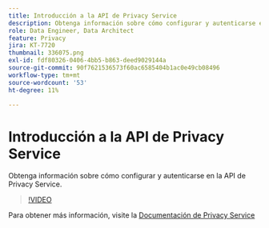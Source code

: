 ```yaml
---
title: Introducción a la API de Privacy Service
description: Obtenga información sobre cómo configurar y autenticarse en la API de Privacy Service.
role: Data Engineer, Data Architect
feature: Privacy
jira: KT-7720
thumbnail: 336075.png
exl-id: fdf80326-0406-4bb5-b863-deed9029144a
source-git-commit: 90f7621536573f60ac6585404b1ac0e49cb08496
workflow-type: tm+mt
source-wordcount: '53'
ht-degree: 11%

---
```


# Introducción a la API de Privacy Service

Obtenga información sobre cómo configurar y autenticarse en la API de Privacy Service.

>[!VIDEO](https://video.tv.adobe.com/v/336075?quality=12&learn=on)

Para obtener más información, visite la [Documentación de Privacy Service](https://experienceleague.adobe.com/docs/experience-platform/privacy/home.html?lang=es)
